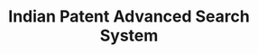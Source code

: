 ---
layout: default
api_or_bulk_downloads: None
citation: None
code: None
description: Platform for accessing indian public patents data
documentation: None
doi: null
error_metrics: None
location: https://ipindiaservices.gov.in/publicsearch
record_creation_timestamp: 08/31/2021, 08:28:19
references: null
shortname: india_patent_database
tags: '[innovation, platform]'
terms_of_use: null
timeframe: None
title: Indian Patent Advanced Search System
uuid: fc72efb0-8b24-4415-9b50-b0b7f33dc8b4
versioning: None
---